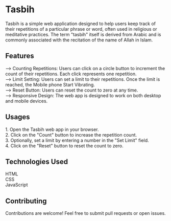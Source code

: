 # Tasbih
Tasbih is a simple web application designed to help users keep track of their repetitions of a particular phrase or word, often used in religious or meditative practices. The term "tasbih" itself is derived from Arabic and is commonly associated with the recitation of the name of Allah in Islam.
<h2> Features </h2>
--> Counting Repetitions: Users can click on a circle button to increment the count of their repetitions. Each click     represents one repetition. <br>
--> Limit Setting: Users can set a limit to their repetitions. Once the limit is reached, the Mobile phone Start Vibrating. <br>
--> Reset Button: Users can reset the count to zero at any time. <br>
--> Responsive Design: The web app is designed to work on both desktop and mobile devices. <br>
<h2> Usages </h2>
1. Open the Tasbih web app in your browser. <br>
2. Click on the "Count" button to increase the repetition count. <br>
3. Optionally, set a limit by entering a number in the "Set Limit" field. <br>
4. Click on the "Reset" button to reset the count to zero. <br>
<h2> Technologies Used </h2>
HTML <br>
CSS  <br>
JavaScript <br>
<h2> Contributing </h2>
Contributions are welcome! Feel free to submit pull requests or open issues.

